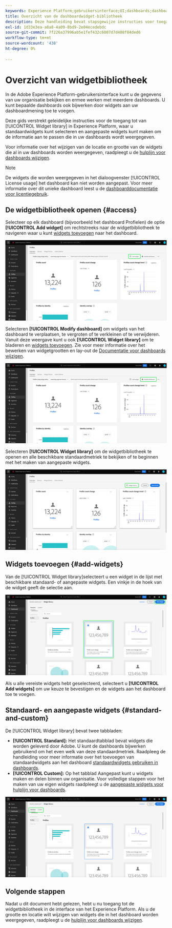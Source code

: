 ```yaml
---
keywords: Experience Platform;gebruikersinterface;UI;dashboards;dashboard;profielen;segmenten;bestemmingen;vergunningsgebruik
title: Overzicht van de dashboardwidget-bibliotheek
description: Deze handleiding bevat stapsgewijze instructies voor toegang tot de widgetbibliotheek in Adobe Experience Platform.
exl-id: 1d33e3ea-a8a8-4a09-8bd9-2e04ecedebdc
source-git-commit: 7f226a37996ab5e1fef432c6007d7d488f84ded6
workflow-type: tm+mt
source-wordcount: '438'
ht-degree: 0%

---
```


# Overzicht van widgetbibliotheek

In de Adobe Experience Platform-gebruikersinterface kunt u de gegevens van uw organisatie bekijken en ermee werken met meerdere dashboards. U kunt bepaalde dashboards ook bijwerken door widgets aan uw dashboardmening toe te voegen.

Deze gids verstrekt geleidelijke instructies voor de toegang tot van [!UICONTROL Widget library] in Experience Platform, waar u standaardwidgets kunt selecteren en aangepaste widgets kunt maken om de informatie aan te passen die in uw dashboards wordt weergegeven.

Voor informatie over het wijzigen van de locatie en grootte van de widgets die al in uw dashboards worden weergegeven, raadpleegt u de [hulplijn voor dashboards wijzigen](modify.md).

>[!NOTE]
>
>De widgets die worden weergegeven in het dialoogvenster [!UICONTROL License usage] het dashboard kan niet worden aangepast. Voor meer informatie over dit unieke dashboard leest u de [dashboarddocumentatie voor licentiegebruik](../guides/license-usage.md).

## De widgetbibliotheek openen {#access}

Selecteer op elk dashboard (bijvoorbeeld het dashboard Profielen) de optie **[!UICONTROL Add widget]** om rechtstreeks naar de widgetbibliotheek te navigeren waar u kunt [widgets toevoegen](#add-widgets) naar het dashboard.

![Het tabblad Overzicht van het dashboard Profielen met de knop Widget toevoegen gemarkeerd.](../images/customization/profiles-overview-add-widget.png)

Selecteren **[!UICONTROL Modify dashboard]** om widgets van het dashboard te verplaatsen, te vergroten of te verkleinen of te verwijderen. Vanuit deze weergave kunt u ook **[!UICONTROL Widget library]** om te bladeren en [widgets toevoegen](#add-widgets). Zie voor meer informatie over het bewerken van widgetgrootten en lay-out de [Documentatie voor dashboards wijzigen](./modify.md).

![Het dashboardoverzicht Profielen met het dashboard Wijzigen gemarkeerd.](../images/customization/modify-dashboard.png)

Selecteren **[!UICONTROL Widget library]** om de widgetbibliotheek te openen en alle beschikbare standaardmetriek te bekijken of te beginnen met het maken van aangepaste widgets.

![De weergave van het aangepaste dashboard met de widgetbibliotheek gemarkeerd.](../images/customization/widget-library-button.png)

## Widgets toevoegen {#add-widgets}

Van de [!UICONTROL Widget library]selecteert u een widget in de lijst met beschikbare standaard- of aangepaste widgets. Een vinkje in de hoek van de widget geeft de selectie aan.

![De widgetbibliotheek met een geselecteerde widget en een vinkje gemarkeerd.](../images/customization/confirm-selected-widget-to-add.png)

Als u alle vereiste widgets hebt geselecteerd, selecteert u **[!UICONTROL Add widgets]** om uw keuze te bevestigen en de widgets aan het dashboard toe te voegen.

## Standaard- en aangepaste widgets {#standard-and-custom}

De [!UICONTROL Widget library] bevat twee tabbladen:

* **[!UICONTROL Standard]:** Het standaardtabblad bevat widgets die worden geleverd door Adobe. U kunt de dashboards bijwerken gebruikend om het even welk van deze standaardmetriek. Raadpleeg de handleiding voor meer informatie over het toevoegen van standaardwidgets aan het dashboard [standaardwidgets gebruiken in dashboards](standard-widgets.md).
* **[!UICONTROL Custom]:** Op het tabblad Aangepast kunt u widgets maken en delen binnen uw organisatie. Voor volledige stappen voor het maken van uw eigen widgets raadpleegt u de [aangepaste widgets voor hulplijn voor dashboards](custom-widgets.md).

![De widgetbibliotheek met de standaard- en aangepaste tabbladen gemarkeerd.](../images/customization/widget-library.png)

## Volgende stappen

Nadat u dit document hebt gelezen, hebt u nu toegang tot de widgetbibliotheek in de interface van het Experience Platform. Als u de grootte en locatie wilt wijzigen van widgets die in het dashboard worden weergegeven, raadpleegt u de [hulplijn voor dashboards wijzigen](modify.md).
